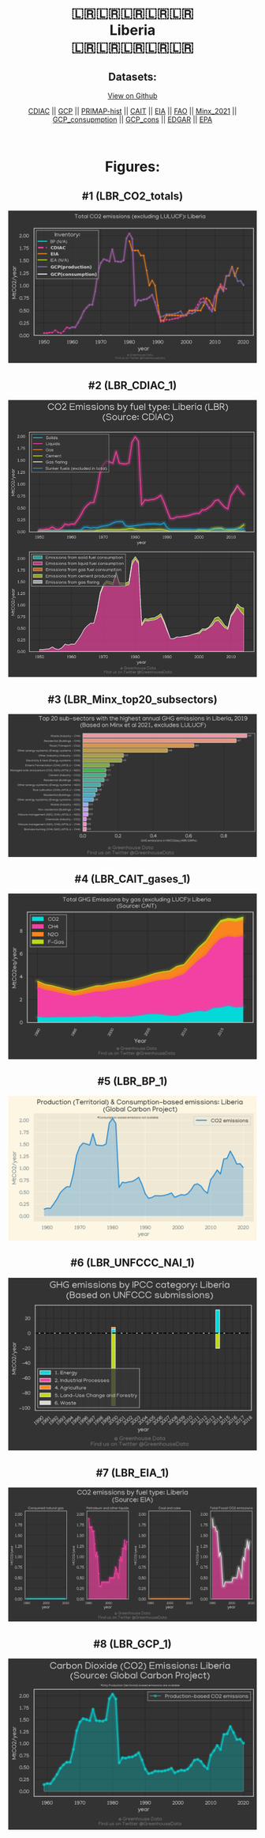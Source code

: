 
<center>
<h1 align="center">
🇱🇷🇱🇷🇱🇷🇱🇷🇱🇷
<br>
Liberia
<br>
🇱🇷🇱🇷🇱🇷🇱🇷🇱🇷
</h1>
<h2>Datasets:</h2>
<p><a href="https://github.com/dquintani/GreenhouseData/tree/master/country_data/LBR_Liberia/data">View on Github</a>
<br></p><p><a href="data/LBR_CDIAC.csv">CDIAC</a> || <a href="data/LBR_GCP.csv">GCP</a> || <a href="data/LBR_PRIMAP-hist.csv">PRIMAP-hist</a> || <a href="data/LBR_CAIT.csv">CAIT</a> || <a href="data/LBR_EIA.csv">EIA</a> || <a href="data/LBR_FAO.csv">FAO</a> || <a href="data/LBR_Minx_2021.csv">Minx_2021</a> || <a href="data/LBR_GCP_consupmption.csv">GCP_consupmption</a> || <a href="data/LBR_GCP_cons.csv">GCP_cons</a> || <a href="data/LBR_EDGAR.csv">EDGAR</a> || <a href="data/LBR_EPA.csv">EPA</a></p><p><br></p>
<h1>Figures:</h1><h2>#1 (LBR_CO2_totals)</h2>
<p><img alt="" src="figures/LBR_CO2_totals.png" /></p><h2>#2 (LBR_CDIAC_1)</h2>
<p><img alt="" src="figures/LBR_CDIAC_1.png" /></p><h2>#3 (LBR_Minx_top20_subsectors)</h2>
<p><img alt="" src="figures/LBR_Minx_top20_subsectors.png" /></p><h2>#4 (LBR_CAIT_gases_1)</h2>
<p><img alt="" src="figures/LBR_CAIT_gases_1.png" /></p><h2>#5 (LBR_BP_1)</h2>
<p><img alt="" src="figures/LBR_BP_1.png" /></p><h2>#6 (LBR_UNFCCC_NAI_1)</h2>
<p><img alt="" src="figures/LBR_UNFCCC_NAI_1.png" /></p><h2>#7 (LBR_EIA_1)</h2>
<p><img alt="" src="figures/LBR_EIA_1.png" /></p><h2>#8 (LBR_GCP_1)</h2>
<p><img alt="" src="figures/LBR_GCP_1.png" /></p>